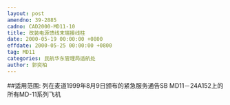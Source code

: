 ```yaml
---
layout: post
amendno: 39-2885
cadno: CAD2000-MD11-10
title: 改装电源馈线末端接线柱
date: 2000-05-19 00:00:00 +0800
effdate: 2000-05-25 00:00:00 +0800
tag: MD11
categories: 民航华东管理局适航处
author: 郭奕柏
---
```


##适用范围:
列在麦道1999年8月9日颁布的紧急服务通告SB MD11－24A152上的所有MD-11系列飞机

